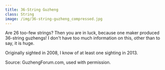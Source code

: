 ```yaml
---
title: 36-String Guzheng
class: String
image: /img/36-string-guzheng_compressed.jpg
---
```

Are 26 too-few strings? Then you are in luck, because one maker produced 36-string guzhengs! I don't have too much information on this, other than to say, it is huge.



Originally sighted in 2008, I know of at least one sighting in 2013.



Source: GuzhengForum.com, used with permission.
